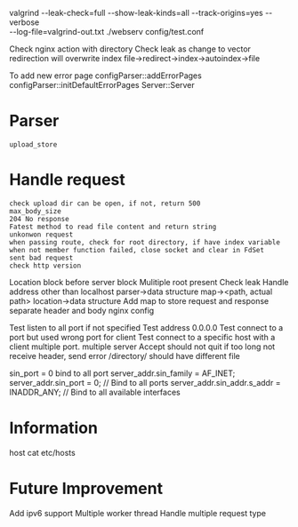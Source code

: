 valgrind --leak-check=full --show-leak-kinds=all --track-origins=yes  --verbose     
     --log-file=valgrind-out.txt          ./webserv config/test.conf

Check nginx action with directory
Check leak as change to vector
redirection will overwrite index
file->redirect->index->autoindex->file

To add new error page
    configParser::addErrorPages
    configParser::initDefaultErrorPages
    Server::Server

# Parser 
    upload_store

# Handle request
    check upload dir can be open, if not, return 500
    max_body_size
    204 No response
    Fatest method to read file content and return string
    unkonwon request
    when passing route, check for root directory, if have index variable
    when not member function failed, close socket and clear in FdSet
    sent bad request
    check http version

Location block before server block
Mulitiple root present
Check leak
Handle address other than localhost
parser->data structure
    map-><path, actual path>
location->data structure
Add map to store request and response
separate header and body
nginx config


Test listen to all port if not specified
Test address 0.0.0.0
Test connect to a port but used wrong port for client
Test connect to a specific host with a client
multiple port.
multiple server
Accept should not quit
if too long not receive header, send error
/directory/ should have different file


sin_port = 0 bind to all port
server_addr.sin_family = AF_INET;
    server_addr.sin_port = 0;  // Bind to all ports
    server_addr.sin_addr.s_addr = INADDR_ANY;  // Bind to all available interfaces

# Information
host cat etc/hosts

# Future Improvement
Add ipv6 support
Multiple worker thread
Handle multiple request type